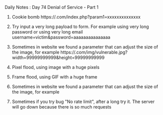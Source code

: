 Daily Notes : Day 74 
Denial of Service - Part 1

1. Cookie bomb
https://<domain>.com/index.php?param1=xxxxxxxxxxxxxx

2. Try input a very long payload to form. For example using very long password or using very long email
username=victim&password=aaaaaaaaaaaaaaa

3. Sometimes in website we found a parameter that can adjust the size of the image, for example
https://<domain>.com/img/vulnerable.jpg?width=99999999999&height=99999999999
4. Pixel flood, using image with a huge pixels

5. Frame flood, using GIF with a huge frame

6. Sometimes in website we found a parameter that can adjust the size of the image, for example

7. Sometimes if you try bug "No rate limit", after a long try it. The server will go down because there is so much requests